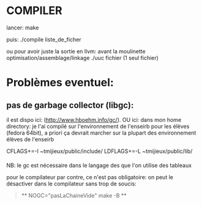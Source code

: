 # COMPILER
lancer:
	make

puis:
	./compile liste_de_ficher

ou pour avoir juste la sortie en llvm:
avant la moulinette optimisation/assemblage/linkage
      ./uuc fichier  (1 seul fichier)

# Problèmes eventuel:
## pas de garbage collector (libgc):

il est dispo ici: (http://www.hboehm.info/gc/).
OU ici:
dans mon home directory: je l'ai compilé sur l'environnement de l'enseirb
pour les élèves (fedora 64bit), a priori ça devrait marcher sur la plupart
des environnement élèves de l'enseirb

CFLAGS+=-I ~tmijieux/public/include/
LDFLAGS+=-L ~tmijieux/public/lib/

#### 
NB: le gc est nécessaire dans le langage des que l'on utilise des tableaux

pour le compilateur par contre, ce n'est pas obligatoire:
on peut le désactiver dans le compilateur sans trop de soucis:
>** NOGC="pasLaChaineVide" make -B **


